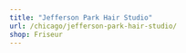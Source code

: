 ```yaml
---
title: "Jefferson Park Hair Studio"
url: /chicago/jefferson-park-hair-studio/
shop: Friseur
---
```

